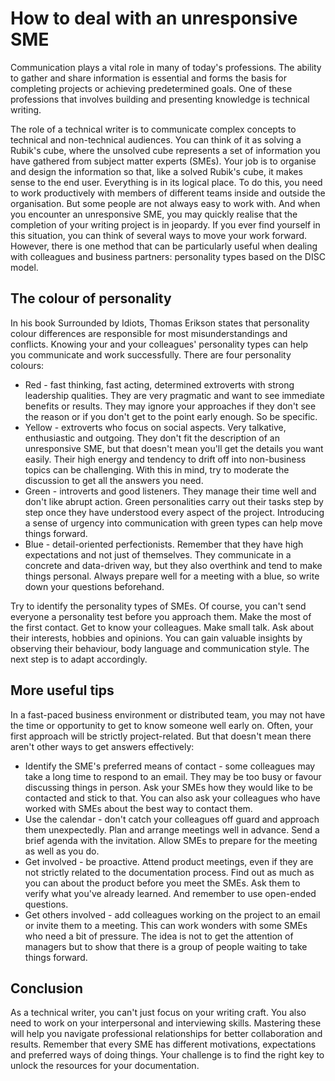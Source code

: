 # How to deal with an unresponsive SME

Communication plays a vital role in many of today's professions. The ability to gather and share information is essential and forms the basis for completing projects or achieving predetermined goals. One of these professions that involves building and presenting knowledge is technical writing. 

The role of a technical writer is to communicate complex concepts to technical and non-technical audiences. You can think of it as solving a Rubik's cube, where the unsolved cube represents a set of information you have gathered from subject matter experts (SMEs). Your job is to organise and design the information so that, like a solved Rubik's cube, it makes sense to the end user. Everything is in its logical place. To do this, you need to work productively with members of different teams inside and outside the organisation. But some people are not always easy to work with. And when you encounter an unresponsive SME, you may quickly realise that the completion of your writing project is in jeopardy. If you ever find yourself in this situation, you can think of several ways to move your work forward. However, there is one method that can be particularly useful when dealing with colleagues and business partners: personality types based on the DISC model.

## The colour of personality

In his book Surrounded by Idiots, Thomas Erikson states that personality colour differences are responsible for most misunderstandings and conflicts. Knowing your and your colleagues' personality types can help you communicate and work successfully. There are four personality colours:

* Red - fast thinking, fast acting, determined extroverts with strong leadership qualities. They are very pragmatic and want to see immediate benefits or results. They may ignore your approaches if they don't see the reason or if you don't get to the point early enough. So be specific.
* Yellow - extroverts who focus on social aspects. Very talkative, enthusiastic and outgoing. They don't fit the description of an unresponsive SME, but that doesn't mean you'll get the details you want easily. Their high energy and tendency to drift off into non-business topics can be challenging. With this in mind, try to moderate the discussion to get all the answers you need.
* Green - introverts and good listeners. They manage their time well and don't like abrupt action. Green personalities carry out their tasks step by step once they have understood every aspect of the project. Introducing a sense of urgency into communication with green types can help move things forward.
* Blue - detail-oriented perfectionists. Remember that they have high expectations and not just of themselves. They communicate in a concrete and data-driven way, but they also overthink and tend to make things personal. Always prepare well for a meeting with a blue, so write down your questions beforehand.

Try to identify the personality types of SMEs. Of course, you can't send everyone a personality test before you approach them. Make the most of the first contact. Get to know your colleagues. Make small talk. Ask about their interests, hobbies and opinions. You can gain valuable insights by observing their behaviour, body language and communication style. The next step is to adapt accordingly.

## More useful tips

In a fast-paced business environment or distributed team, you may not have the time or opportunity to get to know someone well early on. Often, your first approach will be strictly project-related. But that doesn't mean there aren't other ways to get answers effectively:

* Identify the SME's preferred means of contact - some colleagues may take a long time to respond to an email. They may be too busy or favour discussing things in person. Ask your SMEs how they would like to be contacted and stick to that. You can also ask your colleagues who have worked with SMEs about the best way to contact them.
* Use the calendar - don't catch your colleagues off guard and approach them unexpectedly. Plan and arrange meetings well in advance. Send a brief agenda with the invitation. Allow SMEs to prepare for the meeting as well as you do.
* Get involved - be proactive. Attend product meetings, even if they are not strictly related to the documentation process. Find out as much as you can about the product before you meet the SMEs. Ask them to verify what you've already learned. And remember to use open-ended questions.
* Get others involved - add colleagues working on the project to an email or invite them to a meeting. This can work wonders with some SMEs who need a bit of pressure. The idea is not to get the attention of managers but to show that there is a group of people waiting to take things forward.

## Conclusion

As a technical writer, you can't just focus on your writing craft. You also need to work on your interpersonal and interviewing skills. Mastering these will help you navigate professional relationships for better collaboration and results. Remember that every SME has different motivations, expectations and preferred ways of doing things. Your challenge is to find the right key to unlock the resources for your documentation.